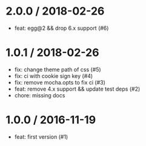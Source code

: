 
2.0.0 / 2018-02-26
==================

  * feat: egg@2 && drop 6.x support (#6)

1.0.1 / 2018-02-26
==================

  * fix: change theme path of css (#5)
  * fix: ci with cookie sign key (#4)
  * fix: remove mocha.opts to fix ci (#3)
  * feat: remove 4.x support && update test deps (#2)
  * chore: missing docs

1.0.0 / 2016-11-19
==================

  * feat: first version (#1)
